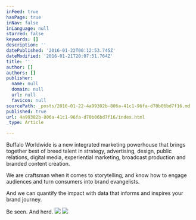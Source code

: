 ```yaml
---
inFeed: true
hasPage: true
inNav: false
inLanguage: null
starred: false
keywords: []
description: ''
datePublished: '2016-01-22T00:12:53.745Z'
dateModified: '2016-01-21T20:07:51.764Z'
title: ''
author: []
authors: []
publisher:
  name: null
  domain: null
  url: null
  favicon: null
sourcePath: _posts/2016-01-22-4a99302b-806a-41c1-96fa-d70b06bd7f16.md
published: true
url: 4a99302b-806a-41c1-96fa-d70b06bd7f16/index.html
_type: Article

---
```

Buffalo Worldwide is a new integrated marketing powerhouse that brings together best of breed talent in strategy, advertising, design, public relations, digital media, experiential marketing, broadcast production and branded content creation. 

We are craftsman when it comes to storytelling, and know how to engage audiences and turn consumers into brand evangelists. 

And we can quantify the impact with data that informs and inspires your brand journey.

Be seen. And herd.
![](https://the-grid-user-content.s3-us-west-2.amazonaws.com/7548e210-5ff0-4146-afab-53ae6367464b.jpg)
![](https://the-grid-user-content.s3-us-west-2.amazonaws.com/e2926f76-00c2-4776-b441-c1b7558b297a.png)